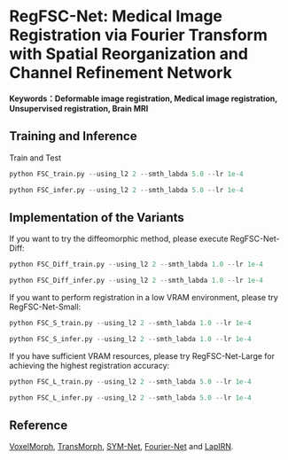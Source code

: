 # RegFSC-Net: Medical Image Registration via Fourier Transform with Spatial Reorganization and Channel Refinement Network

**Keywords：Deformable image registration, Medical image registration, Unsupervised registration, Brain MRI**


## Training and Inference
Train and Test
```python
python FSC_train.py --using_l2 2 --smth_labda 5.0 --lr 1e-4
```
```python
python FSC_infer.py --using_l2 2 --smth_labda 5.0 --lr 1e-4
```
## Implementation of the Variants
If you want to try the diffeomorphic method, please execute RegFSC-Net-Diff:
```python
python FSC_Diff_train.py --using_l2 2 --smth_labda 1.0 --lr 1e-4
```
```python
python FSC_Diff_infer.py --using_l2 2 --smth_labda 1.0 --lr 1e-4
```
If you want to perform registration in a low VRAM environment, please try RegFSC-Net-Small:
```python
python FSC_S_train.py --using_l2 2 --smth_labda 1.0 --lr 1e-4
```
```python
python FSC_S_infer.py --using_l2 2 --smth_labda 1.0 --lr 1e-4
```
If you have sufficient VRAM resources, please try RegFSC-Net-Large for achieving the highest registration accuracy: 
```python
python FSC_L_train.py --using_l2 2 --smth_labda 5.0 --lr 1e-4
```
```python
python FSC_L_infer.py --using_l2 2 --smth_labda 5.0 --lr 1e-4
```
## Reference
<a href="https://github.com/voxelmorph/voxelmorph">VoxelMorph</a>,
<a href="https://github.com/junyuchen245/TransMorph_Transformer_for_Medical_Image_Registration">TransMorph</a>,
<a href="https://github.com/cwmok/Fast-Symmetric-Diffeomorphic-Image-Registration-with-Convolutional-Neural-Networks">SYM-Net</a>,
<a href="https://github.com/xi-jia/Fourier-Net">Fourier-Net</a>
and
<a href="https://github.com/cwmok/LapIRN">LapIRN</a>.

